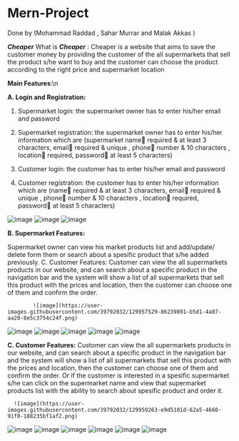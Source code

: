 # Mern-Project

Done by (Mohammad Raddad , Sahar Murrar and Malak Akkas )

***Cheaper***
What is ***Cheaper*** :
Cheaper is a website that aims to save the customer money by providing the customer of the all supermarkets that sell the product s/he want to buy and the customer can choose the product according to the right price and supermarket location 




**Main Features**:\n

  **A.	Login and Registration:**
  
   1.	Supermarket login: the supermarket owner has to enter his/her email and password
    
   2.	Supermarket registration: the supermarket owner has to enter his/her information which are (supermarket name required & at least 3 characters, email required & unique , 
    phone number & 10 characters , location required, password at least 5 characters)
    
   3.	Customer login: the customer has to enter his/her email and password
   
   4.	Customer registration: the customer has to enter his/her information which are (name required & at least 3 characters, email required & unique , phone number & 10                     characters , location required, password at least 5 characters)
   
   ![image](https://user-images.githubusercontent.com/39792032/129955183-c36d7108-03cb-42bb-9b09-ec0f0a3a85ee.png)
![image](https://user-images.githubusercontent.com/39792032/129955240-adcf9442-6c8c-4aee-a03b-c7d03717c91a.png)
![image](https://user-images.githubusercontent.com/39792032/129955293-83d9f4ad-bf5a-400c-be29-384d0fac11ae.png)

   
  **B.	Supermarket Features:**
  
   Supermarket owner can view his market products list and add/update/ delete form them or search about a spesific product that s/he added previously.
            C.	Customer Features:
            Customer can view the all supermarkets products in our website, and can search about a specific product in the navigation bar and the system will show a list of all                    supermarkets that sell this product with the prices and location, then the customer can choose one of them and confirm the order.
            
            ![image](https://user-images.githubusercontent.com/39792032/129957529-86239891-b5d1-4a87-aa20-8e5c3754c24f.png)
![image](https://user-images.githubusercontent.com/39792032/129957594-e9bad455-3e52-4716-985e-d86e59008512.png)
![image](https://user-images.githubusercontent.com/39792032/129957694-f233f28c-02eb-4431-9ba0-378270ddb03a.png)
![image](https://user-images.githubusercontent.com/39792032/129957756-e2257682-fcfb-4531-8ab0-5f3a7ca24bc7.png)
![image](https://user-images.githubusercontent.com/39792032/129958349-bc5671cf-8d87-4df1-b51a-ded326d0d5d7.png)
![image](https://user-images.githubusercontent.com/39792032/129959199-fea797fc-9f39-44f1-b336-189ef7ac4b55.png)




  **C.	Customer Features:**
      Customer can view the all supermarkets products in our website, and can search about a specific product in the navigation bar and the system will show a list of all               supermarkets that sell this product with the prices and location, then the customer can choose one of them and confirm the order. Or if the customer is interested                 in a spesific supermarket s/he can click on the supermarket name and view that supermarket products list with the ability to search about spesific product and                     order it.
      
      ![image](https://user-images.githubusercontent.com/39792032/129959263-e9d5101d-62a5-4660-91f0-188235bf1af2.png)
![image](https://user-images.githubusercontent.com/39792032/129959313-7df8050e-bb9c-4951-86f5-1adc8ffd3422.png)
![image](https://user-images.githubusercontent.com/39792032/129959369-756a8f73-e90f-4e15-8fc0-dfa5be676292.png)
![image](https://user-images.githubusercontent.com/39792032/129959453-854aa166-097c-4ec4-b331-c66a9f1f9b60.png)
![image](https://user-images.githubusercontent.com/39792032/129959553-96052970-0125-4052-85a7-358266fe690e.png)
![image](https://user-images.githubusercontent.com/39792032/129959649-00b8762b-3eab-4d88-b1ce-350f98a76702.png)
![image](https://user-images.githubusercontent.com/39792032/129959787-ad650e7e-197a-4c5d-b017-30bdcf553563.png)


           

